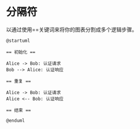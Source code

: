 # 分隔符

以通过使用==关键词来将你的图表分割成多个逻辑步骤。

``` puml
@startuml

== 初始化 ==

Alice -> Bob: 认证请求
Bob --> Alice: 认证响应

== 重复 ==

Alice -> Bob: 认证请求
Alice <-- Bob: 认证响应

== 结束 ==

@enduml
```